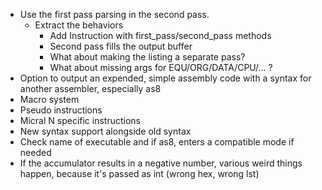 - Use the first pass parsing in the second pass.
  - Extract the behaviors
    - Add Instruction with first_pass/second_pass methods
    - Second pass fills the output buffer
    - What about making the listing a separate pass?
    - What about missing args for EQU/ORG/DATA/CPU/... ?
- Option to output an expended, simple assembly code with a syntax for another assembler, especially as8
- Macro system
- Pseudo instructions
- Micral N specific instructions
- New syntax support alongside old syntax
- Check name of executable and if as8, enters a compatible mode if needed
- If the accumulator results in a negative number, various weird things happen, because it's passed as int (wrong hex, wrong lst)
